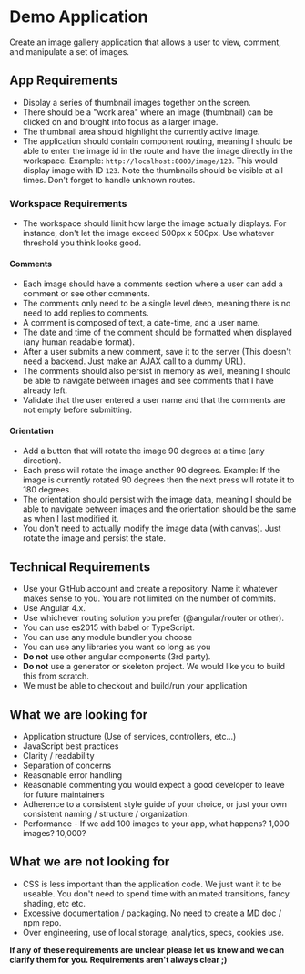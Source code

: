 Demo Application
================

Create an image gallery application that allows a user to view, comment, and manipulate a set of images.

App Requirements
----------------
- Display a series of thumbnail images together on the screen.
- There should be a "work area" where an image (thumbnail) can be clicked on and brought into focus as a larger image.
- The thumbnail area should highlight the currently active image.
- The application should contain component routing, meaning I should be able to enter the image id in the route
and have the image directly in the workspace. Example: `http://localhost:8000/image/123`. This would display
image with ID `123`. Note the thumbnails should be visible at all times. Don't forget to handle unknown routes.

### Workspace Requirements

- The workspace should limit how large the image actually displays. For instance, don't let the image exceed 500px x 500px.
Use whatever threshold you think looks good.

#### Comments

- Each image should have a comments section where a user can add a comment or see other comments.
- The comments only need to be a single level deep, meaning there is no need to add replies to comments.
- A comment is composed of text, a date-time, and a user name.
- The date and time of the comment should be formatted when displayed (any human readable format).
- After a user submits a new comment, save it to the server (This doesn't need a backend. Just make an AJAX call to a dummy URL).
- The comments should also persist in memory as well, meaning I should be able to navigate between images and see
comments that I have already left.
- Validate that the user entered a user name and that the comments are not empty before submitting.

#### Orientation

- Add a button that will rotate the image 90 degrees at a time (any direction).
- Each press will rotate the image another 90 degrees. Example: If the image is currently rotated 90 degrees
then the next press will rotate it to 180 degrees.
- The orientation should persist with the image data, meaning I should be able to navigate between images
and the orientation should be the same as when I last modified it.
- You don't need to actually modify the image data (with canvas). Just rotate the image and persist the state.

Technical Requirements
----------------------
- Use your GitHub account and create a repository. Name it whatever makes sense to you.
You are not limited on the number of commits.
- Use Angular 4.x.
- Use whichever routing solution you prefer (@angular/router or other).
- You can use es2015 with babel or TypeScript.
- You can use any module bundler you choose
- You can use any libraries you want so long as you
- **Do not** use other angular components (3rd party).
- **Do not** use a generator or skeleton project. We would like you to build this from scratch.
- We must be able to checkout and build/run your application

What we are looking for
-----------------------

- Application structure (Use of services, controllers, etc...)
- JavaScript best practices
- Clarity / readability
- Separation of concerns
- Reasonable error handling
- Reasonable commenting you would expect a good developer to leave for future maintainers
- Adherence to a consistent style guide of your choice, or just your own consistent naming / structure / organization.
- Performance - If we add 100 images to your app, what happens? 1,000 images? 10,000?

What we are not looking for
---------------------------

- CSS is less important than the application code. We just want it to be
useable. You don't need to spend time with animated transitions, fancy
shading, etc etc.
- Excessive documentation / packaging. No need to create a MD doc / npm repo.
- Over engineering, use of local storage, analytics, specs, cookies use.

**If any of these requirements are unclear please let us know and we can clarify them for you. Requirements aren't always clear ;)**